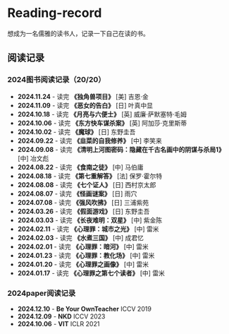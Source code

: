 # Reading-record
想成为一名儒雅的读书人，记录一下自己在读的书。

## 阅读记录
###  2024图书阅读记录（20/20）
- **2024.11.24** - 读完 **《独角兽项目》** [美] 吉恩·金
- **2024.11.09** - 读完 **《恶女的告白》** [日] 叶真中显
- **2024.10.18** - 读完 **《月亮与六便士》** [英] 威廉·萨默塞特·毛姆
- **2024.10.06** - 读完 **《东方快车谋杀案》** [英] 阿加莎·克里斯蒂
- **2024.10.02** - 读完 **《魔球》** [日] 东野圭吾
- **2024.09.22** - 读完 **《韭菜的自我修养》** [中] 李笑来
- **2024.09.08** - 读完 **《清明上河图密码：隐藏在千古名画中的阴谋与杀局1》** [中] 冶文彪
- **2024.08.22** - 读完 **《食南之徒》** [中] 马伯庸
- **2024.08.18** - 读完 **《第七重解答》** [法] 保罗·霍尔特
- **2024.08.08** - 读完 **《七个证人》** [日] 西村京太郎
- **2024.08.07** - 读完 **《怪画谜案》** [日] 雨穴
- **2024.07.08** - 读完 **《强风吹拂》** [日] 三浦紫苑
- **2024.03.26** - 读完 **《假面游戏》** [日] 东野圭吾
- **2024.03.03** - 读完 **《长夜难明：双星》** [中] 紫金陈
- **2024.02.11** - 读完 **《心理罪：城市之光》** [中] 雷米
- **2024.02.03** - 读完 **《水煮三国》** [中] 成君忆
- **2024.02.01** - 读完 **《心理罪：暗河》** [中] 雷米
- **2024.01.23** - 读完 **《心理罪：教化场》** [中] 雷米
- **2024.01.20** - 读完 **《心理罪之画像》** [中] 雷米
- **2024.01.17** - 读完 **《心理罪之第七个读者》** [中] 雷米

###  2024paper阅读记录
- **2024.12.10** - **Be Your OwnTeacher** ICCV 2019
- **2024.12.09** - **NKD** ICCV 2023
- **2024.10.06** - **VIT** ICLR 2021
